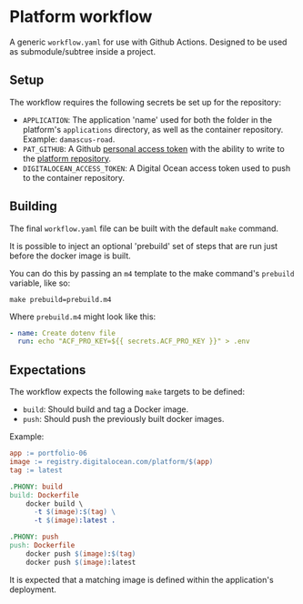 # Platform workflow

A generic `workflow.yaml` for use with Github Actions. Designed to be used as submodule/subtree inside a project.

## Setup

The workflow requires the following secrets be set up for the repository:

- `APPLICATION`: The application 'name' used for both the folder in the platform's `applications` directory, as well as the container repository. Example: `damascus-road`.
- `PAT_GITHUB`: A Github [personal access token](https://github.com/settings/tokens) with the ability to write to the [platform repository](https://github.com/jayfreestone/platform).
- `DIGITALOCEAN_ACCESS_TOKEN`: A Digital Ocean access token used to push to the container repository.

## Building

The final `workflow.yaml` file can be built with the default `make` command.

It is possible to inject an optional 'prebuild' set of steps that are run just before the docker image is built.

You can do this by passing an `m4` template to the make command's `prebuild` variable, like so:

```
make prebuild=prebuild.m4
```

Where `prebuild.m4` might look like this:

```yaml
- name: Create dotenv file
  run: echo "ACF_PRO_KEY=${{ secrets.ACF_PRO_KEY }}" > .env
```

## Expectations

The workflow expects the following `make` targets to be defined:

- `build`: Should build and tag a Docker image.
- `push`: Should push the previously built docker images.

Example:

```makefile
app := portfolio-06
image := registry.digitalocean.com/platform/$(app)
tag := latest

.PHONY: build
build: Dockerfile
	docker build \
	  -t $(image):$(tag) \
	  -t $(image):latest .

.PHONY: push
push: Dockerfile
	docker push $(image):$(tag)
	docker push $(image):latest
```

It is expected that a matching image is defined within the application's deployment.
